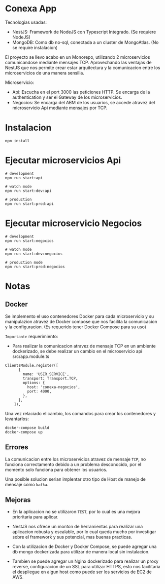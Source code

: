# Conexa App

Tecnologias usadas:

- NestJS: Framework de NodeJS con Typescript Integrado. (Se requiere NodeJS)
- MongoDB: Como db no-sql, conectada a un cluster de MongoAtlas. (No se require instalacion)

El proyecto se llevo acabo en un Monorepo, utilizando 2 microservicios comunicandose mediante mensajes TCP.
Aprovechando las ventajas de NestJS que nos permite crear estar arquitectura y la comunicacion entre los microservicios de una manera sensilla.

Microservicio:

- Api: Escucha en el port 3000 las peticiones HTTP. Se encarga de la authentication y ser el Gateway de los microservicios.
- Negocios: Se encarga del ABM de los usuarios, se accede atravez del microservicio Api mediante mensajes por TCP.

# Instalacion

```
npm install
```

# Ejecutar microservicios Api

```
# development
npm run start:api

# watch mode
npm run start:dev:api

# production
npm run start:prod:api
```

# Ejecutar microservicio Negocios

```
# development
npm run start:negocios

# watch mode
npm run start:dev:negocios

# production mode
npm run start:prod:negocios
```

# Notas

## Docker

Se implemento el uso contenedores Docker para cada microservicio y su manipulazion atravez de Docker compose que nos facilita la comunicacion y la configuracion. (Es requerido tener Docker Compose para su uso)

`Importante` requerimiento:

- Para realizar la comunicacion atravez de mensaje TCP en un ambiente dockerizado, se debe realizar un cambio en el microservicio api src/app.module.ts

```
ClientsModule.register([
      {
        name: 'USER_SERVICE',
        transport: Transport.TCP,
        options: {
          host: 'conexa-negocios',
          port: 4000,
        },
      },
    ]),
```

Una vez relaciado el cambio, los comandos para crear los contenedores y levantarlos:

```
docker-compose build
docker-compose up
```

## Errores

La comunicacion entre los microservicios atravez de mensaje `TCP`, no funciona correctamento debido a un problema desconocido, por el momento solo funciona para obtener los usuarios.

Una posible solucion serian implentar otro tipo de Host de manejo de mensaje como `kafka`.

## Mejoras

- En la aplicacion no se utilizaron `TEST`, por lo cual es una mejora prioritaria para aplicar.

- NestJS nos ofrece un monton de herramientas para realizar una aplicacion robusta y escalable, por lo cual queda mucho por investigar sobre el framework y sus potencial, mas buenas practicas.

- Con la utilizacion de Docker y Docker Compose, se puede agregar una db mongo dockerizada para utilizar de manera local sin instalacion.

- Tambien se puede agregar un Nginx dockerizado para realizar un proxy reverse, configuracion de un SSL para utilizar HTTPS, esto nos facilitaria el despliegue en algun host como puede ser los servicios de EC2 de AWS.
